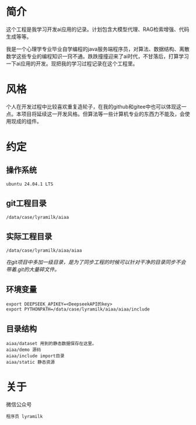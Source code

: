 # 简介
这个工程是我学习开发ai应用的记录。计划包含大模型代理、RAG检索增强、代码生成等等。

我是一个心理学专业毕业自学编程的java服务端程序员，对算法、数据结构、离散数学这些专业的编程知识一窍不通。跌跌撞撞迎来了ai时代，不甘落后，打算学习一下ai应用的开发。现把我的学习过程记录在这个工程里。

# 风格
个人在开发过程中比较喜欢重复造轮子，在我的github和gitee中也可以体现这一点。本项目将延续这一开发风格。但算法等一些计算机专业的东西力不能及，会使用现成的组件。

# 约定
## 操作系统
```
ubuntu 24.04.1 LTS
```

## git工程目录
```
/data/case/lyramilk/aiaa
```
## 实际工程目录
```
/data/case/lyramilk/aiaa/aiaa
```
*在git项目中多加一级目录，是为了同步工程的时候可以针对干净的目录同步不会带着.git的大量碎文件。*
## 环境变量
```
export DEEPSEEK_APIKEY=<DeepseekAPI的key>
export PYTHONPATH=/data/case/lyramilk/aiaa/aiaa/include
```

## 目录结构
```
aiaa/dataset 用到的静态数据保存在这里。
aiaa/demo 源码
aiaa/include import目录
aiaa/static 静态资源
```

# 关于
微信公众号
```
程序员 lyramilk
```
